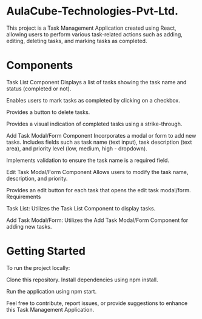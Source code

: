 # AulaCube-Technologies-Pvt-Ltd.

This project is a Task Management Application created using React, allowing users to perform various task-related actions such as adding, editing, deleting tasks, and marking tasks as completed.

# Components
Task List Component
Displays a list of tasks showing the task name and status (completed or not).

Enables users to mark tasks as completed by clicking on a checkbox.

Provides a button to delete tasks.

Provides a visual indication of completed tasks using a strike-through.

Add Task Modal/Form Component
Incorporates a modal or form to add new tasks.
Includes fields such as task name (text input), task description (text area), and priority level (low, medium, high - dropdown).

Implements validation to ensure the task name is a required field.

Edit Task Modal/Form Component
Allows users to modify the task name, description, and priority.

Provides an edit button for each task that opens the edit task modal/form.
Requirements

Task List: Utilizes the Task List Component to display tasks.

Add Task Modal/Form: Utilizes the Add Task Modal/Form Component for adding new tasks.


# Getting Started
To run the project locally:

 Clone this repository.
Install dependencies using npm install.

Run the application using npm start.

Feel free to contribute, report issues, or provide suggestions to enhance this Task Management Application.
